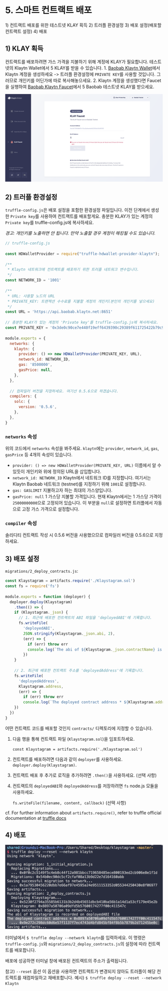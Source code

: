# 5. 스마트 컨트랙트 배포 <a id="5-deploy-contract"></a>

1\) 컨트랙트 배포를 위한 테스트넷 KLAY 획득 2\) 트러플 환경설정 3\) 배포 설정\(배포할 컨트랙트 설정\) 4\) 배포

## 1\) KLAY 획득<a id="1-get-some-klay"></a>

컨트랙트를 배포하려면 가스 가격을 지불하기 위해 계정에 KLAY가 필요합니다. 테스트넷의 Klaytn Wallet에서 5 KLAY를 받을 수 있습니다. 1. [Baobab Klaytn Wallet](https://baobab.wallet.klaytn.com/create)에서 Klaytn 계정을 생성하세요 -&gt; 트러플 환경설정에 `PRIVATE KEY`를 사용할 것입니다. 그러므로 개인키를 어딘가에 따로 복사해놓으세요. 2. Klaytn 계정을 생성했다면 Faucet을 실행하여 [Baobab Klaytn Faucet](https://baobab.wallet.klaytn.com/faucet)에서 5 Baobab 테스트넷 KLAY를 받으세요.

![계정 생성 & KLAY Faucet 실행](images/klaystagram-run-faucet.png)

## 2\) 트러플 환경설정 <a id="2-truffle-configuration"></a>

`truffle-config.js`은 배포 설정을 포함한 환경설정 파일입니다. 이전 단계에서 생성한 `Private key`를 사용하여 컨트랙트를 배포할게요. 충분한 KLAY가 있는 계정의 `Private key`를 truffle-config.js에 복사하세요.

_경고: 개인키를 노출하면 안 됩니다. 만약 노출할 경우 계정이 해킹될 수도 있습니다._

```javascript
// truffle-config.js

const HDWalletProvider = require("truffle-hdwallet-provider-klaytn");

/**
 * Klaytn 네트워크에 컨트랙트를 배포하기 위한 트러플 네트워크 변수입니다.
 */
const NETWORK_ID = '1001'

/**
 * URL: 사용할 노드의 URL
 * PRIVATE_KEY: 트랜잭션 수수료를 지불할 계정의 개인키(본인의 개인키를 넣으세요)
 */
const URL = 'https://api.baobab.klaytn.net:8651'

// 충분한 KLAY가 있는 계정의 'Private key'를 truffle-config.js에 복사하세요.
const PRIVATE_KEY = '0x3de0c90ce7e440f19eff6439390c29389f611725422b79c95f9f48c856b58277'

module.exports = {
  networks: {
    klaytn: {
      provider: () => new HDWalletProvider(PRIVATE_KEY, URL),
      network_id: NETWORK_ID,
      gas: '8500000',
      gasPrice: null,
    },
  },

  // 컴파일러 버전을 지정하세요. 여기선 0.5.6으로 하겠습니다.
  compilers: {
    solc: {
      version: '0.5.6',
    },
  },
}
```

### `networks` 속성 <a id="networks-property"></a>

위의 코드에서 `networks` 속성을 봐주세요. `klaytn`에는 `provider`, `network_id`, `gas`, `gasPrice` 등 4개의 속성이 있습니다.

* `provider: () => new HDWalletProvider(PRIVATE_KEY, URL)` 이름에서 알 수 있듯이 개인키와 위에 정의된 URL을 삽입합니다.
* `network_id: NETWORK_ID` Klaytn에서 네트워크 ID를 지정합니다. 여기서는 Klaytn Baobab 네트워크 \(testnet\)를 지정하기 위해 `1001`로 설정합니다.
* `gas: GASLIMIT` 지불하고자 하는 최대의 가스양입니다.
* `gasPrice: null` 1 가스당 지불할 가격입니다. 현재 Klaytn에서는 1 가스당 가격이 `25000000000`으로 고정되어 있습니다. 이 부분을 `null`로 설정하면 트러플에서 자동으로 고정 가스 가격으로 설정합니다.

### `compiler` 속성 <a id="compiler-property"></a>

솔리디티 컨트랙트 작성 시 0.5.6 버전을 사용했으므로 컴파일러 버전을 0.5.6으로 지정하세요.

## 3\) 배포 설정<a id="3-deployment-setup"></a>

`migrations/2_deploy_contracts.js`:

```javascript
const Klaystagram = artifacts.require('./Klaystagram.sol')
const fs = require('fs')

module.exports = function (deployer) {
  deployer.deploy(Klaystagram)
    .then(() => {
    if (Klaystagram._json) {
      // 1. 최근에 배포한 컨트랙트의 ABI 파일을 'deployedABI'에 기록합니다.
      fs.writeFile(
        'deployedABI',
        JSON.stringify(Klaystagram._json.abi, 2),
        (err) => {
          if (err) throw err
          console.log(`The abi of ${Klaystagram._json.contractName} is recorded on deployedABI file`)
        })
    }

    // 2. 최근에 배포한 컨트랙트 주소를 'deployedAddress'에 기록합니다.
    fs.writeFile(
      'deployedAddress',
      Klaystagram.address,
      (err) => {
        if (err) throw err
        console.log(`The deployed contract address * ${Klaystagram.address} * is recorded on deployedAddress file`)
    })
  })
}
```

어떤 컨트랙트 코드를 배포할 것인지 `contracts/` 디렉토리에 지정할 수 있습니다.

1. 다음 행을 통해 컨트랙트 파일 \(`Klaystagram.sol`\)을 임포트하세요.

   `const Klaystagram = artifacts.require('./Klaystagram.sol')`

2. 컨트랙트를 배포하려면 다음과 같이 `deployer`를 사용하세요. `deployer.deploy(Klaystagram)`.
3. 컨트랙트 배포 후 추가로 로직을 추가하려면 `.then()`을 사용하세요. \(선택 사항\)
4. 컨트랙트의 `deployedABI`와 `deployedAddress`를 저장하려면 `fs` node.js 모듈을 사용하세요.

   `fs.writeFile(filename, content, callback)` \(선택 사항\)

cf. For further information about `artifacts.require()`, refer to truffle official documentation at [truffle docs](https://trufflesuite.com/docs/truffle/getting-started/running-migrations#artifacts-require-)

## 4\) 배포<a id="4-deploy"></a>

![컨트랙트 배포](images/klaystagram-deploy-contract.png)

터미널에서 `$ truffle deploy --network klaytn`를 입력하세요. 이 명령은 `truffle-config.js`와 `migrations/2_deploy_contracts.js`의 설정에 따라 컨트랙트를 배포합니다.

배포에 성공하면 터미널 창에 배포된 컨트랙트의 주소가 출력됩니다.

참고\) `--reset` 옵션 이 옵션을 사용하면 컨트랙트가 변경되지 않아도 트러플이 해당 컨트랙트를 재컴파일하고 재배포합니다. 예시\) `$ truffle deploy --reset --network Klaytn`

